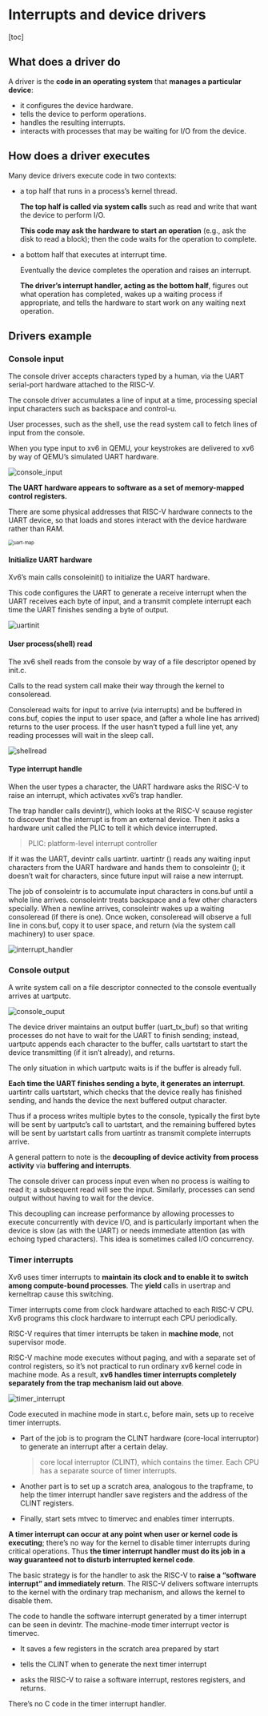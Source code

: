 # Interrupts and device drivers

[toc]

## What does a driver do

A driver is the **code in an operating system** that **manages a particular device**: 

- it configures the device hardware.
- tells the device to perform operations.
- handles the resulting interrupts.
- interacts with processes that may be waiting for I/O from the device.

## How does a driver executes

Many device drivers execute code in two contexts:

- a top half that runs in a process’s kernel thread.

  **The top half is called via system calls** such as read and write that want the device to perform I/O. 

  **This code may ask the hardware to start an operation** (e.g., ask the disk to read a block); then the code waits for the operation to complete.

- a bottom half that executes at interrupt time.

  Eventually the device completes the operation and raises an interrupt. 

  **The driver’s interrupt handler, acting as the bottom half**, figures out what operation has completed, wakes up a waiting process if appropriate, and tells the hardware to start work on any waiting next operation.

## Drivers example

### Console input

The console driver accepts characters typed by a human, via the UART serial-port hardware attached to the RISC-V. 

The console driver accumulates a line of input at a time, processing special input characters such as backspace and control-u. 

User processes, such as the shell, use the read system call to fetch lines of input from the console. 

When you type input to xv6 in QEMU, your keystrokes are delivered to xv6 by way of QEMU’s simulated UART hardware.

![console_input](./pic/console_input.png)

**The UART hardware appears to software as a set of memory-mapped control registers.** 

There are some physical addresses that RISC-V hardware connects to the UART device, so that loads and stores interact with the device hardware rather than RAM.

<img src="./pic/uart-map.png" alt="uart-map" style="zoom: 67%;" />

#### Initialize UART hardware

Xv6’s main calls consoleinit() to initialize the UART hardware. 

This code configures the UART to generate a receive interrupt when the UART receives each byte of input, and a transmit complete interrupt each time the UART finishes sending a byte of output.

![uartinit](./pic/uartinit.png)

#### User process(shell) read

The xv6 shell reads from the console by way of a file descriptor opened by init.c. 

Calls to the read system call make their way through the kernel to consoleread. 

Consoleread waits for input to arrive (via interrupts) and be buffered in cons.buf, copies the input to user space, and (after a whole line has arrived) returns to the user process. If the user hasn’t typed a full line yet, any reading processes will wait in the sleep call.

![shellread](./pic/shellread.png)

#### Type interrupt handle

When the user types a character, the UART hardware asks the RISC-V to raise an interrupt, which activates xv6’s trap handler. 

The trap handler calls devintr(), which looks at the RISC-V scause register to discover that the interrupt is from an external device. Then it asks a hardware unit called the PLIC to tell it which device interrupted. 

> PLIC: platform-level interrupt controller

If it was the UART, devintr calls uartintr. uartintr () reads any waiting input characters from the UART hardware and hands them to consoleintr (); it doesn’t wait for characters, since future input will raise a new interrupt. 

The job of consoleintr is to accumulate input characters in cons.buf until a whole line arrives. consoleintr treats backspace and a few other characters specially. When a newline arrives, consoleintr wakes up a waiting consoleread (if there is one). Once woken, consoleread will observe a full line in cons.buf, copy it to user space, and return (via the system call machinery) to user space.

![interrupt_handler](./pic/interrupt_handler.png)

### Console output

A write system call on a file descriptor connected to the console eventually arrives at uartputc. 

![console_ouput](./pic/console_ouput.png)

The device driver maintains an output buffer (uart_tx_buf) so that writing processes do not have to wait for the UART to finish sending; instead, uartputc appends each character to the buffer, calls uartstart to start the device transmitting (if it isn’t already), and returns. 

The only situation in which uartputc waits is if the buffer is already full.

**Each time the UART finishes sending a byte, it generates an interrupt**. uartintr calls uartstart, which checks that the device really has finished sending, and hands the device the next buffered output character. 

Thus if a process writes multiple bytes to the console, typically the first byte will be sent by uartputc’s call to uartstart, and the remaining buffered bytes will be sent by uartstart calls from uartintr as transmit complete interrupts arrive.

A general pattern to note is the **decoupling of device activity from process activity** via **buffering and interrupts**. 

The console driver can process input even when no process is waiting to read it; a subsequent read will see the input. Similarly, processes can send output without having to wait for the device. 

This decoupling can increase performance by allowing processes to execute concurrently with device I/O, and is particularly important when the device is slow (as with the UART) or needs immediate attention (as with echoing typed characters). This idea is sometimes called I/O concurrency.

### Timer interrupts

Xv6 uses timer interrupts to **maintain its clock and to enable it to switch among compute-bound processes**. The **yield** calls in usertrap and kerneltrap cause this switching. 

Timer interrupts come from clock hardware attached to each RISC-V CPU. Xv6 programs this clock hardware to interrupt each CPU periodically.

RISC-V requires that timer interrupts be taken in **machine mode**, not supervisor mode. 

RISC-V machine mode executes without paging, and with a separate set of control registers, so it’s not practical to run ordinary xv6 kernel code in machine mode. As a result, **xv6 handles timer interrupts completely separately from the trap mechanism laid out above**.

![timer_interrupt](./pic/timer_interrupt.png)

Code executed in machine mode in start.c, before main, sets up to receive timer interrupts. 

- Part of the job is to program the CLINT hardware (core-local interruptor) to generate an interrupt after a certain delay. 

  > core local interruptor (CLINT), which contains the timer. Each CPU has a separate source of timer interrupts.

- Another part is to set up a scratch area, analogous to the trapframe, to help the timer interrupt handler save registers and the address of the CLINT registers.

- Finally, start sets mtvec to timervec and enables timer interrupts.

**A timer interrupt can occur at any point when user or kernel code is executing**; there’s no way for the kernel to disable timer interrupts during critical operations. Thus **the timer interrupt handler must do its job in a way guaranteed not to disturb interrupted kernel code**. 

The basic strategy is for the handler to ask the RISC-V to **raise a “software interrupt” and immediately return**. The RISC-V delivers software interrupts to the kernel with the ordinary trap mechanism, and allows the kernel to disable them. 

The code to handle the software interrupt generated by a timer interrupt can be seen in devintr. The machine-mode timer interrupt vector is timervec. 

- It saves a few registers in the scratch area prepared by start

- tells the CLINT when to generate the next timer interrupt

- asks the RISC-V to raise a software interrupt, restores registers, and returns. 

There’s no C code in the timer interrupt handler.

